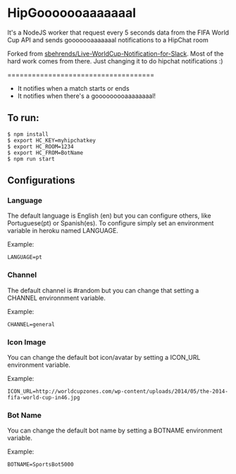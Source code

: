 HipGooooooaaaaaaal
====================================

It's a NodeJS worker that request every 5 seconds data from the FIFA World Cup API and sends gooooooaaaaaaal notifications to a HipChat room

Forked from [sbehrends/Live-WorldCup-Notification-for-Slack](sbehrends/Live-WorldCup-Notification-for-Slack).  Most of the hard work comes from there. Just changing it to do hipchat notifications :)

====================================

+ It notifies when a match starts or ends
+ It notifies when there's a gooooooooaaaaaaaal!

## To run:
```
$ npm install
$ export HC_KEY=myhipchatkey
$ export HC_ROOM=1234
$ export HC_FROM=BotName
$ npm run start
```

## Configurations

### Language

The default language is English (en) but you can configure others, like Portuguese(pt) or Spanish(es). To configure simply set an environment variable in heroku named LANGUAGE.

Example:
```
LANGUAGE=pt
```

### Channel

The default channel is #random but you can change that setting a CHANNEL environnment variable.

Example:
```
CHANNEL=general
```
### Icon Image

You can change the default bot icon/avatar by setting a ICON_URL environment variable.

Example:
```
ICON_URL=http://worldcupzones.com/wp-content/uploads/2014/05/the-2014-fifa-world-cup-in46.jpg
```

### Bot Name

You can change the default bot name by setting a BOTNAME environment variable.

Example:
```
BOTNAME=SportsBot5000
```
